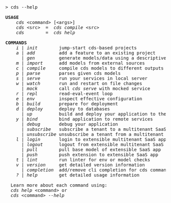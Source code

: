 <!-- this file is automatically generated and updated by a github action -->
<pre class="log">
> cds --help

<strong>USAGE</strong>
    <em>cds</em> &lt;command&gt; [&lt;args&gt;]
    <em>cds</em> &lt;src&gt;  =  <em>cds compile</em> &lt;src&gt;
    <em>cds</em>        =  <em>cds help</em>

<strong>COMMANDS</strong>
    <em>i</em> | <em>init</em>        jump-start cds-based projects
    <em>a</em> | <em>add</em>         add a feature to an existing project
    <em> </em> | <em>gen</em>         generate models/data using a descriptive prompt [beta]
    <em>m</em> | <em>import</em>      add models from external sources
    <em>c</em> | <em>compile</em>     compile cds models to different outputs
    <em>p</em> | <em>parse</em>       parses given cds models
    <em>s</em> | <em>serve</em>       run your services in local server
    <em>w</em> | <em>watch</em>       run and restart on file changes
    <em> </em> | <em>mock</em>        call <i>cds serve</i> with mocked service
    <em>r</em> | <em>repl</em>        read-eval-event loop
    <em>e</em> | <em>env</em>         inspect effective configuration
    <em>b</em> | <em>build</em>       prepare for deployment
    <em>d</em> | <em>deploy</em>      deploy to databases
    <em> </em> | <em>up</em>          build and deploy your application to the cloud
    <em>y</em> | <em>bind</em>        bind application to remote services
    <em> </em> | <em>debug</em>       debug your application
    <em> </em> | <em>subscribe</em>   subscribe a tenant to a multitenant SaaS app
    <em> </em> | <em>unsubscribe</em> unsubscribe a tenant from a multitenant SaaS app
    <em>l</em> | <em>login</em>       login to extensible multitenant SaaS app
    <em> </em> | <em>logout</em>      logout from extensible multitenant SaaS app
    <em> </em> | <em>pull</em>        pull base model of extensible SaaS app
    <em> </em> | <em>push</em>        push extension to extensible SaaS app
    <em>t</em> | <em>lint</em>        run linter for env or model checks
    <em>v</em> | <em>version</em>     get detailed version information
    <em> </em> | <em>completion</em>  add/remove cli completion for cds commands
    <em>?</em> | <em>help</em>        get detailed usage information

  Learn more about each command using:
  <em>cds help</em> &lt;command&gt; or
  <em>cds</em> &lt;command&gt; <em>--help</em>
</pre>
